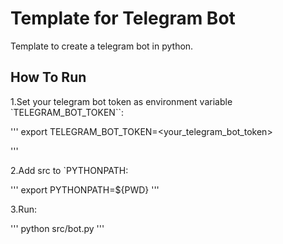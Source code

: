 # Template for Telegram Bot

Template to create a telegram bot in python.

## How To Run
1.Set your telegram bot token as environment variable `TELEGRAM_BOT_TOKEN``:

'''
export TELEGRAM_BOT_TOKEN=<your_telegram_bot_token>

'''

2.Add src to `PYTHONPATH:

'''
export PYTHONPATH=${PWD}
'''

3.Run:

'''
python src/bot.py
'''
